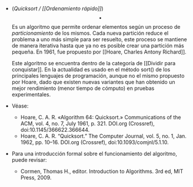 - (_Quicksort / [[Ordenamiento rápido]]_) $$\bullet$$ Es un algoritmo que permite ordenar elementos según un proceso de _particionamiento_ de los mismos. Cada nueva partición reduce el problema a uno más simple para ser resuelto, este proceso se mantiene de manera iterativa hasta que ya no es posible crear una partición más pequeña. En 1961, fue propuesto por [[Hoare, Charles Antony Richard]]. 
  
  Este algoritmo se encuentra dentro de la categoría de [[Dividir para conquistar]]. En la actualidad es usado en el método sort() de los principales lenguajes de programación, aunque no el mismo propuesto por Hoare, dado que existen nuevas variantes que han obtenido un mejor rendimiento (menor tiempo de cómputo) en pruebas experimentales.
- Véase:
	- Hoare, C. A. R. «Algorithm 64: Quicksort.» Communications of the ACM, vol. 4, no. 7, July 1961, p. 321. DOI.org (Crossref), doi:10.1145/366622.366644.
	- Hoare, C. A. R. “Quicksort.” The Computer Journal, vol. 5, no. 1, Jan. 1962, pp. 10–16. DOI.org (Crossref), doi:10.1093/comjnl/5.1.10.
- Para una introducción formal sobre el funcionamiento del algoritmo, puede revisar:
	- Cormen, Thomas H., editor. Introduction to Algorithms. 3rd ed, MIT Press, 2009.